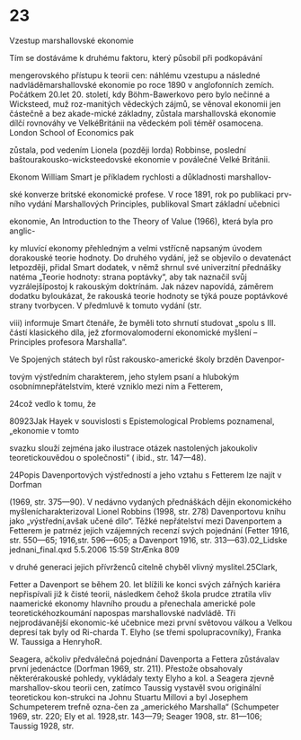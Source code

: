 # 23

Vzestup marshallovské ekonomie

Tím se dostáváme k druhému faktoru, který působil při podkopávání

mengerovského přístupu k teorii cen: náhlému vzestupu a následné nadvláděmarshallovské ekonomie po roce 1890 v anglofonních zemích. Počátkem 20.let 20. století, kdy Böhm-Bawerkovo pero bylo nečinné a Wicksteed, muž roz-manitých vědeckých zájmů, se věnoval ekonomii jen částečně a bez akade-mické základny, zůstala marshallovská ekonomie dílčí rovnováhy ve VelkéBritánii na vědeckém poli téměř osamocena. London School of Economics pak

zůstala, pod vedením Lionela (později lorda) Robbinse, poslední baštourakousko-wicksteedovské ekonomie v poválečné Velké Británii.

Ekonom William Smart je příkladem rychlosti a důkladnosti marshallov-

ské konverze britské ekonomické profese. V roce 1891, rok po publikaci prv-ního vydání Marshallových Principles, publikoval Smart základní učebnici

ekonomie, An Introduction to the Theory of Value (1966), která byla pro anglic-

ky mluvící ekonomy přehledným a velmi vstřícně napsaným úvodem dorakouské teorie hodnoty. Do druhého vydání, jež se objevilo o devatenáct letpozději, přidal Smart dodatek, v němž shrnul své univerzitní přednášky natéma „Teorie hodnoty: strana poptávky“, aby tak naznačil svůj vyzrálejšípostoj k rakouským doktrínám. Jak název napovídá, záměrem dodatku byloukázat, že rakouská teorie hodnoty se týká pouze poptávkové strany tvorbycen. V předmluvě k tomuto vydání (str.

viii) informuje Smart čtenáře, že byměli toto shrnutí studovat „spolu s III. částí klasického díla, jež zformovalomoderní ekonomické myšlení – Principles profesora Marshalla“.

Ve Spojených státech byl růst rakousko-americké školy brzděn Davenpor-

tovým výstředním charakterem, jeho stylem psaní a hlubokým osobnímnepřátelstvím, které vzniklo mezi ním a Fetterem,

24což vedlo k tomu, že

80923Jak Hayek v souvislosti s Epistemological Problems poznamenal, „ekonomie v tomto

svazku slouží zejména jako ilustrace otázek nastolených jakoukoliv teoretickouvědou o společnosti“ ( ibid., str. 147—48).

24Popis Davenportových výstředností a jeho vztahu s Fetterem lze najít v Dorfman

(1969, str. 375—90). V nedávno vydaných přednáškách dějin ekonomického myšlenícharakterizoval Lionel Robbins (1998, str. 278) Davenportovu knihu jako „výstřední,avšak učené dílo“. Těžké nepřátelství mezi Davenportem a Fetterem je patrnéz jejich vzájemných recenzí svých pojednání (Fetter 1916, str. 550—65; 1916,str. 596—605; a Davenport 1916, str. 313—63).02_Lidske jednani_final.qxd 5.5.2006 15:59 StrÆnka 809

v druhé generaci jejich přívrženců citelně chyběl vlivný myslitel.25Clark,

Fetter a Davenport se během 20. let blížili ke konci svých zářných kariéra nepřispívali již k čisté teorii, následkem čehož škola prudce ztratila vliv naamerické ekonomy hlavního proudu a přenechala americké pole teoretickéhozkoumání napospas marshallovské nadvládě. Tři nejprodávanější ekonomic-ké učebnice mezi první světovou válkou a Velkou depresí tak byly od Ri-charda T. Elyho (se třemi spolupracovníky), Franka W. Taussiga a HenryhoR.

Seagera, ačkoliv předválečná pojednání Davenporta a Fettera zůstávalav první jedenáctce (Dorfman 1969, str. 211). Přestože obsahovaly některérakouské pohledy, vykládaly texty Elyho a kol. a Seagera zjevně marshallov-skou teorii cen, zatímco Taussig vystavěl svou originální teoretickou kon-strukci na Johnu Stuartu Millovi a byl Josephem Schumpeterem trefně ozna-čen za „amerického Marshalla“ (Schumpeter 1969, str. 220; Ely et al. 1928,str. 143—79; Seager 1908, str. 81—106; Taussig 1928, str.
